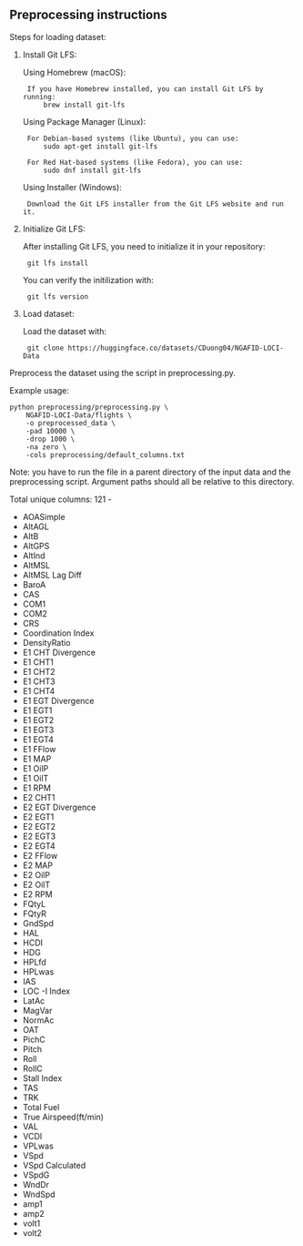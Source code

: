 ## Preprocessing instructions

Steps for loading dataset:

1. Install Git LFS:

    Using Homebrew (macOS):

        If you have Homebrew installed, you can install Git LFS by running:
            brew install git-lfs

    Using Package Manager (Linux):

        For Debian-based systems (like Ubuntu), you can use:
            sudo apt-get install git-lfs

        For Red Hat-based systems (like Fedora), you can use:
            sudo dnf install git-lfs

    Using Installer (Windows):

        Download the Git LFS installer from the Git LFS website and run it.

2. Initialize Git LFS:

    After installing Git LFS, you need to initialize it in your repository:

        git lfs install
    
    You can verify the initilization with:

        git lfs version

3. Load dataset:

    Load the dataset with:
    
        git clone https://huggingface.co/datasets/CDuong04/NGAFID-LOCI-Data

Preprocess the dataset using the script in preprocessing.py.

Example usage:
```
python preprocessing/preprocessing.py \
    NGAFID-LOCI-Data/flights \
    -o preprocessed_data \
    -pad 10000 \
    -drop 1000 \
    -na zero \
    -cols preprocessing/default_columns.txt
```

Note: you have to run the file in a parent directory of the input data and the preprocessing script. Argument paths should all be relative to this directory.

Total unique columns: 121 - 

- AOASimple 
- AltAGL 
- AltB 
- AltGPS 
- AltInd 
- AltMSL 
- AltMSL Lag Diff 
- BaroA 
- CAS 
- COM1 
- COM2 
- CRS 
- Coordination Index 
- DensityRatio 
- E1 CHT Divergence 
- E1 CHT1 
- E1 CHT2 
- E1 CHT3 
- E1 CHT4 
- E1 EGT Divergence 
- E1 EGT1 
- E1 EGT2 
- E1 EGT3 
- E1 EGT4 
- E1 FFlow 
- E1 MAP 
- E1 OilP 
- E1 OilT 
- E1 RPM 
- E2 CHT1 
- E2 EGT Divergence 
- E2 EGT1 
- E2 EGT2 
- E2 EGT3 
- E2 EGT4 
- E2 FFlow 
- E2 MAP 
- E2 OilP 
- E2 OilT 
- E2 RPM 
- FQtyL 
- FQtyR 
- GndSpd 
- HAL 
- HCDI 
- HDG 
- HPLfd 
- HPLwas 
- IAS 
- LOC
-I Index 
- LatAc 
- MagVar 
- NormAc 
- OAT 
- PichC 
- Pitch 
- Roll 
- RollC 
- Stall Index 
- TAS 
- TRK 
- Total Fuel 
- True Airspeed(ft/min) 
- VAL 
- VCDI 
- VPLwas 
- VSpd 
- VSpd Calculated 
- VSpdG 
- WndDr 
- WndSpd 
- amp1 
- amp2 
- volt1 
- volt2